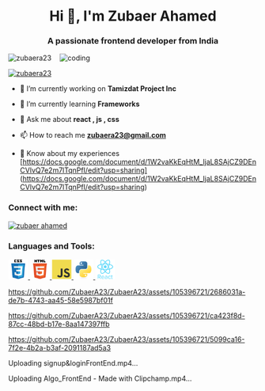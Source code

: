 <h1 align="center">Hi 👋, I'm Zubaer Ahamed</h1>
<h3 align="center">A passionate frontend developer from India</h3>
<img align = "right" alt = "coding" width = "400" src = "https://cdn.dribbble.com/users/1292677/screenshots/6139167/avento.gif"

<p align="left"> <img src="https://komarev.com/ghpvc/?username=zubaera23&label=Profile%20views&color=0e75b6&style=flat" alt="zubaera23" /> </p>

<p align="left"> <a href="https://github.com/ryo-ma/github-profile-trophy"><img src="https://github-profile-trophy.vercel.app/?username=zubaera23" alt="zubaera23" /></a> </p>

- 🔭 I’m currently working on **Tamizdat Project Inc**

- 🌱 I’m currently learning **Frameworks**

- 💬 Ask me about **react , js , css**

- 📫 How to reach me **zubaera23@gmail.com**

- 📄 Know about my experiences [https://docs.google.com/document/d/1W2vaKkEqHtM_ljaL8SAjCZ9DEnCVlvQ7e2m7lTqnPfI/edit?usp=sharing]
(https://docs.google.com/document/d/1W2vaKkEqHtM_ljaL8SAjCZ9DEnCVlvQ7e2m7lTqnPfI/edit?usp=sharing)
<h3 align="left">Connect with me:</h3>
<p align="left">

<a href="https://linkedin.com/in/zubaer ahamed" target="blank"><img align="center" src="https://raw.githubusercontent.com/rahuldkjain/github-profile-readme-generator/master/src/images/icons/Social/linked-in-alt.svg" alt="zubaer ahamed" height="30" width="40" /></a>
</p>

<h3 align="left">Languages and Tools:</h3>
<p align="left"> <a href="https://www.w3schools.com/css/" target="_blank" rel="noreferrer"> <img src="https://raw.githubusercontent.com/devicons/devicon/master/icons/css3/css3-original-wordmark.svg" alt="css3" width="40" height="40"/> </a> <a href="https://www.w3.org/html/" target="_blank" rel="noreferrer"> <img src="https://raw.githubusercontent.com/devicons/devicon/master/icons/html5/html5-original-wordmark.svg" alt="html5" width="40" height="40"/> </a> <a href="https://developer.mozilla.org/en-US/docs/Web/JavaScript" target="_blank" rel="noreferrer"> <img src="https://raw.githubusercontent.com/devicons/devicon/master/icons/javascript/javascript-original.svg" alt="javascript" width="40" height="40"/> </a> <a href="https://www.python.org" target="_blank" rel="noreferrer"> <img src="https://raw.githubusercontent.com/devicons/devicon/master/icons/python/python-original.svg" alt="python" width="40" height="40"/> </a> <a href="https://reactjs.org/" target="_blank" rel="noreferrer"> <img src="https://raw.githubusercontent.com/devicons/devicon/master/icons/react/react-original-wordmark.svg" alt="react" width="40" height="40"/> </a> </p>


https://github.com/ZubaerA23/ZubaerA23/assets/105396721/2686031a-de7b-4743-aa45-58e5987bf01f



https://github.com/ZubaerA23/ZubaerA23/assets/105396721/ca423f8d-87cc-48bd-b17e-8aa147397ffb


https://github.com/ZubaerA23/ZubaerA23/assets/105396721/5099ca16-7f2e-4b2a-b3af-2091187ad5a3

Uploading signup&loginFrontEnd.mp4…


Uploading Algo_FrontEnd - Made with Clipchamp.mp4…













